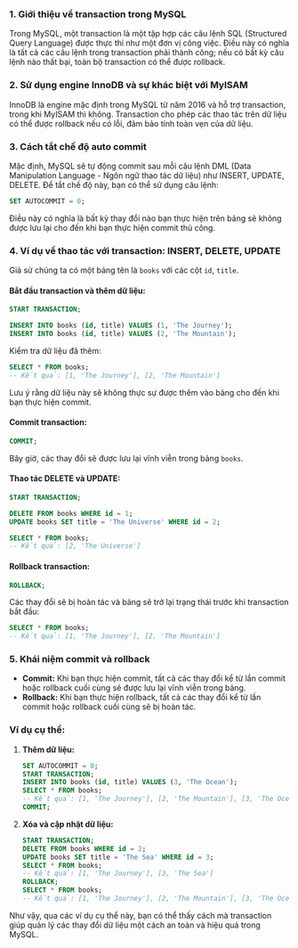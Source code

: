 
### 1. Giới thiệu về transaction trong MySQL
Trong MySQL, một transaction là một tập hợp các câu lệnh SQL (Structured Query Language) được thực thi như một đơn vị công việc. Điều này có nghĩa là tất cả các câu lệnh trong transaction phải thành công; nếu có bất kỳ câu lệnh nào thất bại, toàn bộ transaction có thể được rollback.

### 2. Sử dụng engine InnoDB và sự khác biệt với MyISAM
InnoDB là engine mặc định trong MySQL từ năm 2016 và hỗ trợ transaction, trong khi MyISAM thì không. Transaction cho phép các thao tác trên dữ liệu có thể được rollback nếu có lỗi, đảm bảo tính toàn vẹn của dữ liệu.

### 3. Cách tắt chế độ auto commit
Mặc định, MySQL sẽ tự động commit sau mỗi câu lệnh DML (Data Manipulation Language - Ngôn ngữ thao tác dữ liệu) như INSERT, UPDATE, DELETE. Để tắt chế độ này, bạn có thể sử dụng câu lệnh:
```sql
SET AUTOCOMMIT = 0;
```
Điều này có nghĩa là bất kỳ thay đổi nào bạn thực hiện trên bảng sẽ không được lưu lại cho đến khi bạn thực hiện commit thủ công.

### 4. Ví dụ về thao tác với transaction: INSERT, DELETE, UPDATE
Giả sử chúng ta có một bảng tên là `books` với các cột `id`, `title`.

#### Bắt đầu transaction và thêm dữ liệu:
```sql
START TRANSACTION;

INSERT INTO books (id, title) VALUES (1, 'The Journey');
INSERT INTO books (id, title) VALUES (2, 'The Mountain');
```
Kiểm tra dữ liệu đã thêm:
```sql
SELECT * FROM books;
-- Kết quả: [1, 'The Journey'], [2, 'The Mountain']
```
Lưu ý rằng dữ liệu này sẽ không thực sự được thêm vào bảng cho đến khi bạn thực hiện commit.

#### Commit transaction:
```sql
COMMIT;
```
Bây giờ, các thay đổi sẽ được lưu lại vĩnh viễn trong bảng `books`.

#### Thao tác DELETE và UPDATE:
```sql
START TRANSACTION;

DELETE FROM books WHERE id = 1;
UPDATE books SET title = 'The Universe' WHERE id = 2;

SELECT * FROM books;
-- Kết quả: [2, 'The Universe']
```
#### Rollback transaction:
```sql
ROLLBACK;
```
Các thay đổi sẽ bị hoàn tác và bảng sẽ trở lại trạng thái trước khi transaction bắt đầu:
```sql
SELECT * FROM books;
-- Kết quả: [1, 'The Journey'], [2, 'The Mountain']
```

### 5. Khái niệm commit và rollback
- **Commit:** Khi bạn thực hiện commit, tất cả các thay đổi kể từ lần commit hoặc rollback cuối cùng sẽ được lưu lại vĩnh viễn trong bảng.
- **Rollback:** Khi bạn thực hiện rollback, tất cả các thay đổi kể từ lần commit hoặc rollback cuối cùng sẽ bị hoàn tác.

### Ví dụ cụ thể:
1. **Thêm dữ liệu:**
   ```sql
   SET AUTOCOMMIT = 0;
   START TRANSACTION;
   INSERT INTO books (id, title) VALUES (3, 'The Ocean');
   SELECT * FROM books;
   -- Kết quả: [1, 'The Journey'], [2, 'The Mountain'], [3, 'The Ocean']
   COMMIT;
   ```

2. **Xóa và cập nhật dữ liệu:**
   ```sql
   START TRANSACTION;
   DELETE FROM books WHERE id = 2;
   UPDATE books SET title = 'The Sea' WHERE id = 3;
   SELECT * FROM books;
   -- Kết quả: [1, 'The Journey'], [3, 'The Sea']
   ROLLBACK;
   SELECT * FROM books;
   -- Kết quả: [1, 'The Journey'], [2, 'The Mountain'], [3, 'The Ocean']
   ```

Như vậy, qua các ví dụ cụ thể này, bạn có thể thấy cách mà transaction giúp quản lý các thay đổi dữ liệu một cách an toàn và hiệu quả trong MySQL.

